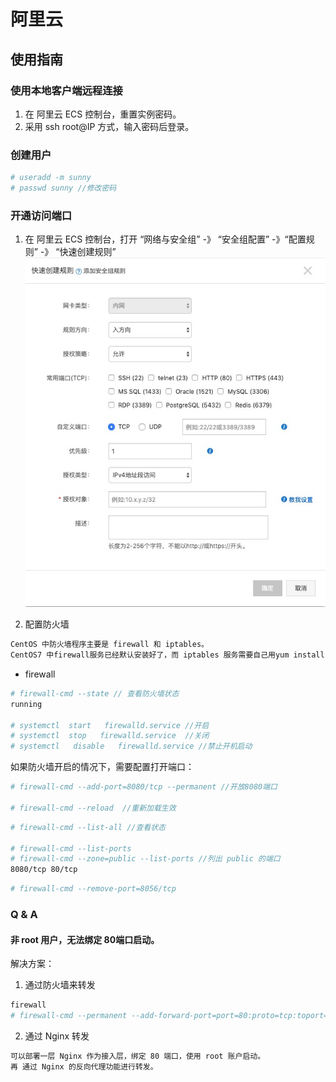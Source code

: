 # 阿里云

## 使用指南
### 使用本地客户端远程连接
1. 在 阿里云 ECS 控制台，重置实例密码。
2. 采用 ssh root@IP 方式，输入密码后登录。

### 创建用户
```bash
# useradd -m sunny
# passwd sunny //修改密码
```

### 开通访问端口
1. 在 阿里云 ECS 控制台，打开 “网络与安全组” -》 “安全组配置” -》“配置规则” -》 “快速创建规则”
![](_pic/AliYun-Port-Open-Rule.png)

2. 配置防火墙
```md
CentOS 中防火墙程序主要是 firewall 和 iptables。
CentOS7 中firewall服务已经默认安装好了，而 iptables 服务需要自己用yum install iptabes-services来安装。
```
* firewall
```bash
# firewall-cmd --state // 查看防火墙状态
running

# systemctl  start   firewalld.service //开启
# systemctl  stop   firewalld.service  //关闭
# systemctl   disable   firewalld.service //禁止开机启动
```
如果防火墙开启的情况下，需要配置打开端口：
```bash
# firewall-cmd --add-port=8080/tcp --permanent //开放8080端口

# firewall-cmd --reload  //重新加载生效
```
```bash
# firewall-cmd --list-all //查看状态

# firewall-cmd --list-ports
# firewall-cmd --zone=public --list-ports //列出 public 的端口
8080/tcp 80/tcp
```
```bash
# firewall-cmd --remove-port=8056/tcp
```

### Q & A
#### 非 root 用户，无法绑定 80端口启动。
解决方案：
1. 通过防火墙来转发
```bash
firewall
# firewall-cmd --permanent --add-forward-port=port=80:proto=tcp:toport=8080
```
2. 通过 Nginx 转发
```md
可以部署一层 Nginx 作为接入层，绑定 80 端口，使用 root 账户启动。
再 通过 Nginx 的反向代理功能进行转发。
```
